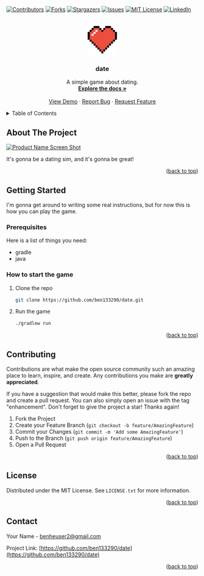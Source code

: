 <a id="readme-top"></a>
<!--
*** Thanks for checking out the Best-README-Template. If you have a suggestion
*** that would make this better, please fork the repo and create a pull request
*** or simply open an issue with the tag "enhancement".
*** Don't forget to give the project a star!
*** Thanks again! Now go create something AMAZING! :D
-->



<!-- PROJECT SHIELDS -->
<!--
*** I'm using markdown "reference style" links for readability.
*** Reference links are enclosed in brackets [ ] instead of parentheses ( ).
*** See the bottom of this document for the declaration of the reference variables
*** for contributors-url, forks-url, etc. This is an optional, concise syntax you may use.
*** https://www.markdownguide.org/basic-syntax/#reference-style-links
-->
[![Contributors][contributors-shield]][contributors-url]
[![Forks][forks-shield]][forks-url]
[![Stargazers][stars-shield]][stars-url]
[![Issues][issues-shield]][issues-url]
[![MIT License][license-shield]][license-url]
[![LinkedIn][linkedin-shield]][linkedin-url]



<!-- PROJECT LOGO -->
<br />
<div align="center">
  <a href="https://github.com/ben133290/date">
    <img src="assets/images/heart.png" alt="Logo" width="80" height="80">
  </a>

<h3 align="center">date</h3>

  <p align="center">
    A simple game about dating.
    <br />
    <a href="https://github.com/ben133290/date"><strong>Explore the docs »</strong></a>
    <br />
    <br />
    <a href="https://github.com/ben133290/date">View Demo</a>
    ·
    <a href="https://github.com/ben133290/date/issues/new?labels=bug&template=bug-report---.md">Report Bug</a>
    ·
    <a href="https://github.com/ben133290/date/issues/new?labels=enhancement&template=feature-request---.md">Request Feature</a>
  </p>
</div>



<!-- TABLE OF CONTENTS -->
<details>
  <summary>Table of Contents</summary>
  <ol>
    <li>
      <a href="#about-the-project">About The Project</a>
    </li>
    <li>
      <a href="#getting-started">Getting Started</a>
      <ul>
        <li><a href="#prerequisites">Prerequisites</a></li>
      </ul>
    </li>
    <li><a href="#contributing">Contributing</a></li>
    <li><a href="#license">License</a></li>
    <li><a href="#contact">Contact</a></li>
  </ol>
</details>



<!-- ABOUT THE PROJECT -->
## About The Project

[![Product Name Screen Shot][product-screenshot]](https://example.com)

It's gonna be a dating sim, and it's gonna be great!

<p align="right">(<a href="#readme-top">back to top</a>)</p>

<!-- GETTING STARTED -->
## Getting Started

I'm gonna get around to writing some real instructions, but for now this is how you can play the game.

### Prerequisites

Here is a list of things you need:
* gradle
* java

### How to start the game

1. Clone the repo
   ```sh
   git clone https://github.com/ben133290/date.git
   ```
2. Run the game
   ```sh
   ./gradlew run
   ```

<p align="right">(<a href="#readme-top">back to top</a>)</p>

<!-- CONTRIBUTING -->
## Contributing

Contributions are what make the open source community such an amazing place to learn, inspire, and create. Any contributions you make are **greatly appreciated**.

If you have a suggestion that would make this better, please fork the repo and create a pull request. You can also simply open an issue with the tag "enhancement".
Don't forget to give the project a star! Thanks again!

1. Fork the Project
2. Create your Feature Branch (`git checkout -b feature/AmazingFeature`)
3. Commit your Changes (`git commit -m 'Add some AmazingFeature'`)
4. Push to the Branch (`git push origin feature/AmazingFeature`)
5. Open a Pull Request

<p align="right">(<a href="#readme-top">back to top</a>)</p>

<!-- LICENSE -->
## License

Distributed under the MIT License. See `LICENSE.txt` for more information.

<p align="right">(<a href="#readme-top">back to top</a>)</p>


<!-- CONTACT -->
## Contact

Your Name - benheuser2@gmail.com

Project Link: [https://github.com/ben133290/date](https://github.com/ben133290/date)

<p align="right">(<a href="#readme-top">back to top</a>)</p>


<!-- MARKDOWN LINKS & IMAGES -->
<!-- https://www.markdownguide.org/basic-syntax/#reference-style-links -->
[contributors-shield]: https://img.shields.io/github/contributors/ben133290/date.svg?style=for-the-badge
[contributors-url]: https://github.com/ben133290/date/graphs/contributors
[forks-shield]: https://img.shields.io/github/forks/ben133290/date.svg?style=for-the-badge
[forks-url]: https://github.com/ben133290/date/network/members
[stars-shield]: https://img.shields.io/github/stars/ben133290/date.svg?style=for-the-badge
[stars-url]: https://github.com/ben133290/date/stargazers
[issues-shield]: https://img.shields.io/github/issues/ben133290/date.svg?style=for-the-badge
[issues-url]: https://github.com/ben133290/date/issues
[license-shield]: https://img.shields.io/github/license/ben133290/date.svg?style=for-the-badge
[license-url]: https://github.com/ben133290/date/blob/master/LICENSE.txt
[linkedin-shield]: https://img.shields.io/badge/-LinkedIn-black.svg?style=for-the-badge&logo=linkedin&colorB=555
[linkedin-url]: https://linkedin.com/in/linkedin_username
[product-screenshot]: images/screenshot.png
